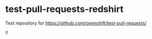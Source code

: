 # test-pull-requests-redshirt
Test repository for https://github.com/openshift/test-pull-requests/

!!


